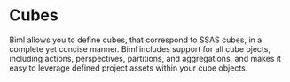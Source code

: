 # Cubes

Biml allows you to define cubes, that correspond to SSAS cubes, in a complete yet concise manner. Biml includes support for all cube bjects, including actions, perspectives, partitions, and aggregations, and makes it easy to leverage defined project assets within your cube objects.
